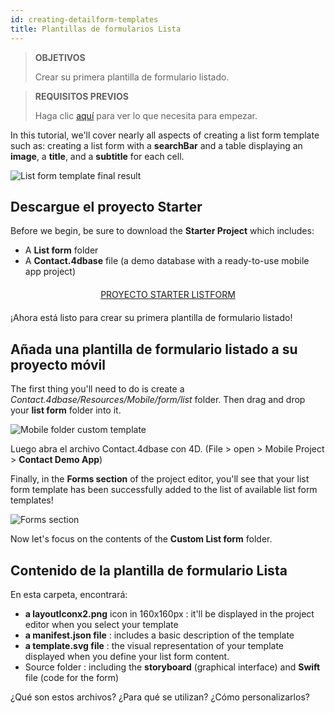 ```yaml
---
id: creating-detailform-templates
title: Plantillas de formularios Lista
---
```


> **OBJETIVOS**
> 
> Crear su primera plantilla de formulario listado.


> **REQUISITOS PREVIOS**
> 
> Haga clic [aquí](prerequisites.html) para ver lo que necesita para empezar.


In this tutorial, we'll cover nearly all aspects of creating a list form template such as: creating a list form with a **searchBar** and a table displaying an **image**, a **title**, and a **subtitle** for each cell.

![List form template final result](assets/en/custom-listform/custom-template-final-result.png)

## Descargue el proyecto Starter

Before we begin, be sure to download the **Starter Project** which includes:

* A **List form** folder
* A **Contact.4dbase** file (a demo database with a ready-to-use mobile app project)

<div markdown="1" style="text-align: center; margin-top: 20px; margin-bottom: 20px">
<a class="button"
href="https://github.com/4d-for-ios/tutorial-CustomListForm/archive/513e9d4c378ac52a2a4bf84c7a96a132aecfb1c0.zip">PROYECTO STARTER LISTFORM</a>
</div>

¡Ahora está listo para crear su primera plantilla de formulario listado!

## Añada una plantilla de formulario listado a su proyecto móvil

The first thing you'll need to do is create a *Contact.4dbase/Resources/Mobile/form/list* folder. Then drag and drop your **list form** folder into it.

![Mobile folder custom template](assets/en/custom-listform/mobile-folder-custom-template.png)

Luego abra el archivo Contact.4dbase con 4D. (File > open > Mobile Project > **Contact Demo App**)

Finally, in the **Forms section** of the project editor, you'll see that your list form template has been successfully added to the list of available list form templates!

![Forms section](assets/en/custom-listform/custom-listform-template.png)

Now let's focus on the contents of the **Custom List form** folder.

## Contenido de la plantilla de formulario Lista

En esta carpeta, encontrará:

* **a layoutIconx2.png** icon in 160x160px : it'll be displayed in the project editor when you select your template
* **a manifest.json file** : includes a basic description of the template
* **a template.svg file** : the visual representation of your template displayed when you define your list form content.
* Source folder : including the **storyboard** (graphical interface) and **Swift** file (code for the form)

¿Qué son estos archivos? ¿Para qué se utilizan? ¿Cómo personalizarlos?
